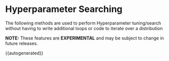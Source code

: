 <h1>Hyperparameter Searching</h1>
The following methods are used to perform Hyperparameter tuning/search without having to write additional loops or code to iterate over a distribution

**NOTE:** These features are **EXPERIMENTAL** and may be subject to change in future releases.  

{{autogenerated}}

